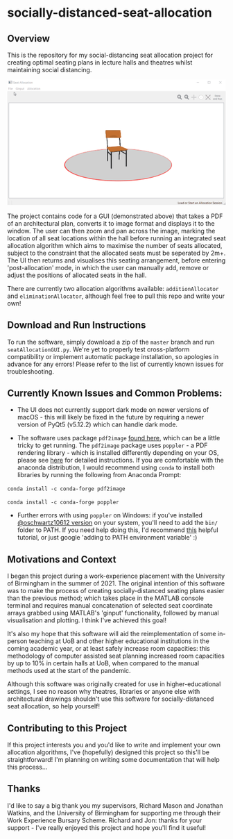 # socially-distanced-seat-allocation

## Overview

This is the repository for my social-distancing seat allocation project for creating optimal seating plans in lecture halls and theatres whilst maintaining social distancing.

<img src="/images and icons/gui demo short.gif" alt="gif demoing the GUI"/>

The project contains code for a GUI (demonstrated above) that takes a PDF of an architectural plan, converts it to image format and displays it to the window. The user can then zoom and pan across the image, marking the location of all seat locations within the hall before running an integrated seat allocation algorithm which aims to maximise the number of seats allocated, subject to the constraint that the allocated seats must be seperated by 2m+. The UI then returns and visualises this seating arrangement, before entering 'post-allocation' mode, in which the user can manually add, remove or adjust the positions of allocated seats in the hall.

There are currently two allocation algorithms available: `additionAllocator` and `eliminationAllocator`, although feel free to pull this repo and write your own!

## Download and Run Instructions

To run the software, simply download a zip of the `master` branch and run `seatAllocationGUI.py`. We're yet to properly test cross-platform compatibility or implement automatic package installation, so apologies in advance for any errors! Please refer to the list of currently known issues for troubleshooting.

## Currently Known Issues and Common Problems:

* The UI does not currently support dark mode on newer versions of macOS - this will likely be fixed in the future by requiring a newer version of PyQt5 (v5.12.2) which can handle dark mode.

* The software uses package `pdf2image` [found here](https://github.com/Belval/pdf2image), which can be a little tricky to get running. The `pdf2image` package uses `poppler` - a PDF rendering library - which is installed differently depending on your OS, please see [here](https://github.com/Belval/pdf2image) for detailed instructions. If you are comfortable with the anaconda distribution, I would recommend using `conda` to install both libraries by running the following from Anaconda Prompt:

`conda install -c conda-forge pdf2image`

`conda install -c conda-forge poppler`

* Further errors with using `poppler` on Windows: if you've installed [@oschwartz10612 version](https://github.com/oschwartz10612/poppler-windows/releases/) on your system, you'll need to add the `bin/` folder to PATH. If you need help doing this, I'd recommend [this](https://www.architectryan.com/2018/03/17/add-to-the-path-on-windows-10/) helpful tutorial, or just google 'adding to PATH environment variable' :)

## Motivations and Context

I began this project during a work-experience placement with the University of Birmingham in the summer of 2021. The original intention of this software was to make the process of creating socially-distanced seating plans easier than the previous method; which takes place in the MATLAB console terminal and requires manual concatenation of selected seat coordinate arrays grabbed using MATLAB's 'ginput' functionality, followed by manual visualisation and plotting. I think I've achieved this goal!

It's also my hope that this software will aid the reimplementation of some in-person teaching at UoB and other higher educational institutions in the coming academic year, or at least safely increase room capacities: this methodology of computer assisted seat planning increased room capacities by up to 10% in certain halls at UoB, when compared to the manual methods used at the start of the pandemic.

Although this software was originally created for use in higher-educational settings, I see no reason why theatres, libraries or anyone else with architectural drawings shouldn't use this software for socially-distanced seat allocation, so help yourself!

## Contributing to this Project

If this project interests you and you'd like to write and implement your own allocation algorithms, I've (hopefully) designed this project so this'll be straightforward! I'm planning on writing some documentation that will help this process...

## Thanks

I'd like to say a big thank you my supervisors, Richard Mason and Jonathan Watkins, and the University of Birmingham for supporting me through their Work Experience Bursary Scheme. Richard and Jon: thanks for your support - I've really enjoyed this project and hope you'll find it useful!